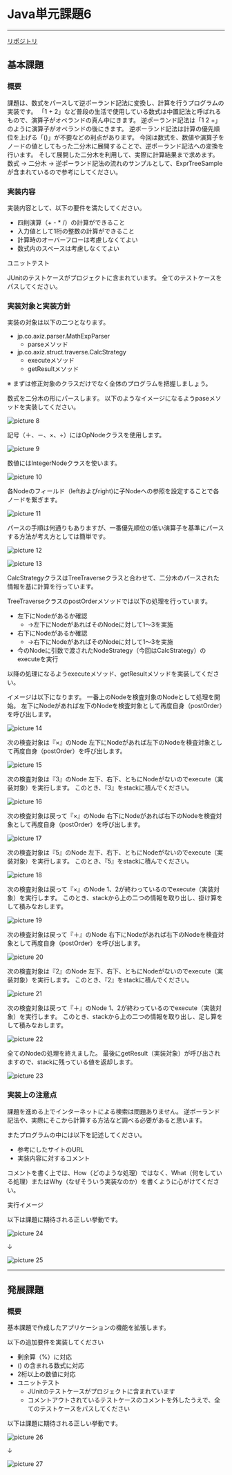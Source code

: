 # Java単元課題6

---

[リポジトリ](https://github.com/tc-kishimoto/Java-RPN)

## 基本課題

### 概要

課題は、数式をパースして逆ポーランド記法に変換し、計算を行うプログラムの実装です。
「1 + 2」など普段の生活で使用している数式は中置記法と呼ばれるもので、演算子がオペランドの真ん中にきます。
逆ポーランド記法は「1 2 +」のように演算子がオペランドの後にきます。
逆ポーランド記法は計算の優先順位を上げる「()」が不要などの利点があります。
今回は数式を、数値や演算子をノードの値としてもった二分木に展開することで、逆ポーランド記法への変換を行います。
そして展開した二分木を利用して、実際に計算結果まで求めます。
数式 → 二分木 → 逆ポーランド記法の流れのサンプルとして、ExprTreeSampleが含まれているので参考にしてください。

### 実装内容

実装内容として、以下の要件を満たしてください。

* 四則演算（+ - * /）の計算ができること
* 入力値として1桁の整数の計算ができること
* 計算時のオーバーフローは考慮しなくてよい
* 数式内のスペースは考慮しなくてよい

ユニットテスト

JUnitのテストケースがプロジェクトに含まれています。
全てのテストケースをパスしてください。

### 実装対象と実装方針

実装の対象は以下の二つとなります。

* jp.co.axiz.parser.MathExpParser
  * parseメソッド
* jp.co.axiz.struct.traverse.CalcStrategy
  * executeメソッド
  * getResultメソッド

※ まずは修正対象のクラスだけでなく全体のプログラムを把握しましょう。

数式を二分木の形にパースします。
以下のようなイメージになるようpaseメソッドを実装してください。

![picture 8](../../images/cbb5bfc6e0e5bb57ad938ccfbd2238c2b4e85b46a557adfc4fc7b6841724952e.png)  

記号（＋、－、×、÷）にはOpNodeクラスを使用します。

![picture 9](../../images/140d87304f9a6c915f096fd8fd248578f75921959eea49887d312152017c6427.png)  

数値にはIntegerNodeクラスを使います。

![picture 10](../../images/5f4f98422623d88c1b6ba92b994be19bfacace72cccb93a5473801640a9c44cf.png)  

各Nodeのフィールド（leftおよびright)に子Nodeへの参照を設定することで各ノードを繋ぎます。

![picture 11](../../images/6d567b2ee8a53332bbfac817d8639810b3fc9d4308b416d09a7e61fa60a07209.png)  

パースの手順は何通りもありますが、一番優先順位の低い演算子を基準にパースする方法が考え方としては簡単です。

![picture 12](../../images/282cecb6a1fc4fb1c35793f449871d02332932793f0c87e3d303324775c5eb42.png)  

![picture 13](../../images/3d0fdd260572ef6388299dfa0ab6ab59c84b0e9063e97e2288493049808cf5af.png)  

CalcStrategyクラスはTreeTraverseクラスと合わせて、二分木のパースされた情報を基に計算を行っています。

TreeTraverseクラスのpostOrderメソッドでは以下の処理を行っています。

* 左下にNodeがあるか確認
  * →左下にNodeがあればそのNodeに対して1～3を実施
* 右下にNodeがあるか確認
  * →右下にNodeがあればそのNodeに対して1～3を実施
* 今のNodeに引数で渡されたNodeStrategy（今回はCalcStrategy）のexecuteを実行

以降の処理になるようexecuteメソッド、getResultメソッドを実装してください。

イメージは以下になります。
一番上のNodeを検査対象のNodeとして処理を開始。
左下にNodeがあれば左下のNodeを検査対象として再度自身（postOrder）を呼び出します。

![picture 14](../../images/a98783219abaf7419b3c71410501e13030771d08fc2a1ab5ce46438499d588a5.png)  

次の検査対象は『×』のNode
左下にNodeがあれば左下のNodeを検査対象として再度自身（postOrder）を呼び出します。

![picture 15](../../images/cf72dec8965ce245c24d45e5005cdfdd86f889701c4a0f25aeb37cc15d37962f.png)  

次の検査対象は『3』のNode
左下、右下、ともにNodeがないのでexecute（実装対象）を実行します。
このとき、『3』をstackに積んでください。

![picture 16](../../images/0b99d0fe4cc5771304665b5808b6e3fd573c9dc50067b2a309701f0d5844ad0b.png)  

次の検査対象は戻って『×』のNode
右下にNodeがあれば右下のNodeを検査対象として再度自身（postOrder）を呼び出します。

![picture 17](../../images/0784979acaec82e685e96738b84bc754e61d63f789ff34424424f460c98ef5a2.png)  

次の検査対象は『5』のNode
左下、右下、ともにNodeがないのでexecute（実装対象）を実行します。
このとき、『5』をstackに積んでください。

![picture 18](../../images/70652b1de2e9ed34adb3938644e62545b4448927bc4bd81cf526e05aadcc0b7e.png)  

次の検査対象は戻って『×』のNode
1、2が終わっているのでexecute（実装対象）を実行します。
このとき、stackから上の二つの情報を取り出し、掛け算をして積みなおします。

![picture 19](../../images/0d02946fe5e9dd71bf2b8874f078932cd3721532f7b5edd2a11b5f317a379af3.png)  

次の検査対象は戻って『＋』のNode
右下にNodeがあれば右下のNodeを検査対象として再度自身（postOrder）を呼び出します。

![picture 20](../../images/92f280b336d43f761f90448ce26dd61530d4c2dc15af854c4dd31d9f93e24a2f.png)  

次の検査対象は『2』のNode
左下、右下、ともにNodeがないのでexecute（実装対象）を実行します。
このとき、『2』をstackに積んでください。

![picture 21](../../images/b40b44a9d607a4f7a22a14e293deb164f9241433a24bf1dd4dec123331f3cf30.png)  

次の検査対象は戻って『＋』のNode
1、2が終わっているのでexecute（実装対象）を実行します。
このとき、stackから上の二つの情報を取り出し、足し算をして積みなおします。

![picture 22](../../images/2a1f6ea87a1631f7a664be89b8ace773c4421ad921d72fccf515e768c8249546.png)  

全てのNodeの処理を終えました。
最後にgetResult（実装対象）が呼び出されますので、stackに残っている値を返却します。

![picture 23](../../images/21fc02a08c7af96187a9911d3c1f51a7d3a072be38b01deb19d334d6d5826306.png)  

### 実装上の注意点

課題を進める上でインターネットによる検索は問題ありません。
逆ポーランド記法や、実際にそこから計算する方法など調べる必要があると思います。

またプログラムの中には以下を記述してください。

* 参考にしたサイトのURL
* 実装内容に対するコメント

コメントを書く上では、How（どのような処理）ではなく、What（何をしている処理）またはWhy（なぜそういう実装なのか）を書くように心がけてください。

実行イメージ

以下は課題に期待される正しい挙動です。

![picture 24](../../images/83c5c12bd68489e83d8d30c7de58ade08bd2ad5b3bcc5f6079ca6317d72a5ad4.png)  

↓

![picture 25](../../images/554fa6442a8cfbf5eba85e75cdf27263361391cd1657478275fea05523ebb837.png)  

---

## 発展課題

### 概要

基本課題で作成したアプリケーションの機能を拡張します。

以下の追加要件を実装してください

* 剰余算（%）に対応
* () の含まれる数式に対応
* 2桁以上の数値に対応
* ユニットテスト
  * JUnitのテストケースがプロジェクトに含まれています
  * コメントアウトされているテストケースのコメントを外したうえで、全てのテストケースをパスしてください

以下は課題に期待される正しい挙動です。

![picture 26](../../images/280b58e54754974274463f641ce2a1f0ca25936c01899c9394a4df579baaafd1.png)  

↓

![picture 27](../../images/6ef07af87b5c9ba3dc09e1353a2839b297cd4acda9d827845184a2455aa65fae.png)  
